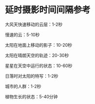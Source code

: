# 延时摄影时间间隔参考

大风天快速移动的云层：1-2秒

慢速的云：5-10秒

太阳在地面上移动的影子：10-20秒

太阳在晴朗天空的轨迹：20-30秒

星星在天空中运行的状态：10-60秒

日落时对太阳的特写：1-2秒

城市的人群：1-2秒

植物生长的状态：5-40分钟  


